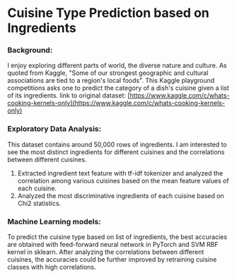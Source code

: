 # Cuisine Type Prediction based on Ingredients
### Background:
I enjoy exploring different parts of world, the diverse nature and culture. As quoted from Kaggle, "Some of our strongest geographic and cultural associations are tied to a region's local foods". This Kaggle playground competitions asks one to predict the category of a dish's cuisine given a list of its ingredients. link to original dataset: [https://www.kaggle.com/c/whats-cooking-kernels-only](https://www.kaggle.com/c/whats-cooking-kernels-only)
### Exploratory Data Analysis:
This dataset contains around 50,000 rows of ingredients. I am interested to see the most distinct ingredients for different cuisines and the correlations between different cuisines.
1.	Extracted ingredient text feature with tf-idf tokenizer and analyzed the correlation among various cuisines based on the mean feature values of each cuisine.
2.	Analyzed the most discriminative ingredients of each cuisine based on Chi2 statistics. 
### Machine Learning models:
To predict the cuisine type based on list of ingredients, the best accuracies are obtained with feed-forward neural network in PyTorch and SVM RBF kernel in sklearn.
After analyzing the correlations between different cuisines, the accuracies could be further improved by retraining cuisine classes with high correlations. 

